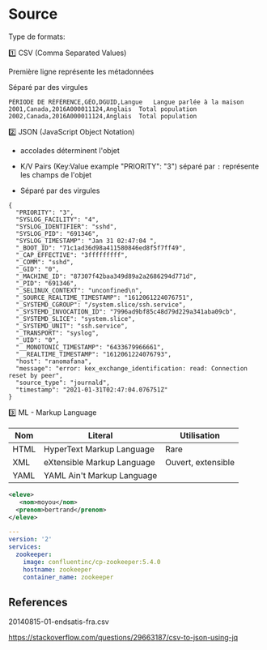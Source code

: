 # Source


Type de formats:

:one: CSV (Comma Separated Values)

Première ligne représente les métadonnées

Séparé par des virgules

```csv
PÉRIODE DE RÉFÉRENCE,GÉO,DGUID,Langue	Langue parlée à la maison
2001,Canada,2016A000011124,Anglais	Total population
2002,Canada,2016A000011124,Anglais	Total population
```

:two: JSON (JavaScript Object Notation)

* accolades déterminent l'objet

* K/V Pairs (Key:Value example "PRIORITY": "3") séparé par `:` représente les champs de l'objet

* Séparé par des virgules

```csv
{
  "PRIORITY": "3",
  "SYSLOG_FACILITY": "4",
  "SYSLOG_IDENTIFIER": "sshd",
  "SYSLOG_PID": "691346",
  "SYSLOG_TIMESTAMP": "Jan 31 02:47:04 ",
  "_BOOT_ID": "71c1ad36d98a411580846ed8f5f7ff49",
  "_CAP_EFFECTIVE": "3fffffffff",
  "_COMM": "sshd",
  "_GID": "0",
  "_MACHINE_ID": "87307f42baa349d89a2a2686294d771d",
  "_PID": "691346",
  "_SELINUX_CONTEXT": "unconfined\n",
  "_SOURCE_REALTIME_TIMESTAMP": "1612061224076751",
  "_SYSTEMD_CGROUP": "/system.slice/ssh.service",
  "_SYSTEMD_INVOCATION_ID": "7996ad9bf85c48d79d229a341aba09cb",
  "_SYSTEMD_SLICE": "system.slice",
  "_SYSTEMD_UNIT": "ssh.service",
  "_TRANSPORT": "syslog",
  "_UID": "0",
  "__MONOTONIC_TIMESTAMP": "6433679966661",
  "__REALTIME_TIMESTAMP": "1612061224076793",
  "host": "ranomafana",
  "message": "error: kex_exchange_identification: read: Connection reset by peer",
  "source_type": "journald",
  "timestamp": "2021-01-31T02:47:04.076751Z"
}
```

:three: ML - Markup Language

| Nom  | Literal                    |   Utilisation       |
|------|----------------------------|---------------------|
| HTML | HyperText Markup Language  | Rare                |
| XML  | eXtensible Markup Language | Ouvert, extensible  |
| YAML | YAML Ain't Markup Language | 


```xml
<eleve>
   <nom>moyou</nom>
  <prenom>bertrand</prenom>
</eleve>
```


```yaml
---
version: '2'
services:
  zookeeper:
    image: confluentinc/cp-zookeeper:5.4.0
    hostname: zookeeper
    container_name: zookeeper
```
 



## References

20140815-01-endsatis-fra.csv


https://stackoverflow.com/questions/29663187/csv-to-json-using-jq

